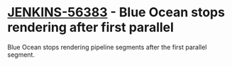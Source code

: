 # [JENKINS-56383](https://issues.jenkins-ci.org/browse/JENKINS-56383) - Blue Ocean stops rendering after first parallel

Blue Ocean stops rendering pipeline segments after the first parallel segment.
